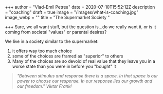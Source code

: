 +++
author = "Vlad-Emil Petrea"
date = 2020-07-10T15:52:12Z
description = "coaching"
draft = true
image = "/images/what-is-coaching.jpg"
image_webp = ""
title = "The Supermarket Society "

+++
Sure, we all want stuff, but the question is...do we really want it, or is it coming from societal "values" or parental desires?

We live in a society similar to the supermarket:

1. it offers way too much choice 
2. some of the choices are framed as "superior" to others
3. Many of the choices are so devoid of real value that they leave you in a worse state than you were in before you "bought" it

> _"Between stimulus and response there is a space. In that space is our power to choose our response. In our response lies our growth and our freedom." Viktor Frankl_